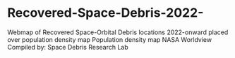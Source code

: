# Recovered-Space-Debris-2022-
Webmap of Recovered Space-Orbital Debris locations 2022-onward placed over population density map
Population density map NASA Worldview
Compiled by: Space Debris Research Lab
